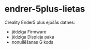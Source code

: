 # endrer-5plus-lietas

Creality Ender5 plus ejošās datnes:
* jēdzīga Firmware
* jēdzīga Displeja paka
* nonullēšanas G kods
